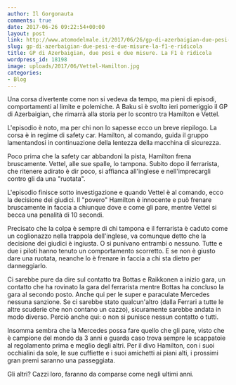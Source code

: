 ```yaml
---
author: Il Gorgonauta
comments: true
date: 2017-06-26 09:22:54+00:00
layout: post
link: http://www.atomodelmale.it/2017/06/26/gp-di-azerbaigian-due-pesi-e-due-misure-la-f1-e-ridicola/
slug: gp-di-azerbaigian-due-pesi-e-due-misure-la-f1-e-ridicola
title: GP di Azerbaigian, due pesi e due misure. La F1 è ridicola
wordpress_id: 18198
image: uploads/2017/06/Vettel-Hamilton.jpg
categories:
- Blog
---
```


Una corsa divertente come non si vedeva da tempo, ma pieni di episodi, comportamenti al limite e polemiche. A Baku si è svolto ieri pomeriggio il GP di Azerbaigian, che rimarrà alla storia per lo scontro tra Hamilton e Vettel.

L'episodio è noto, ma per chi non lo sapesse ecco un breve riepilogo. La corsa è in regime di safety car. Hamilton, al comando, guida il gruppo lamentandosi in continuazione della lentezza della macchina di sicurezza.

Poco prima che la safety car abbandoni la pista, Hamilton frena bruscamente. Vettel, alle sue spalle, lo tampona. Subito dopo il ferrarista, che ritenere adirato è dir poco, si affianca all'inglese e nell'imprecargli contro gli da una "ruotata".

L'episodio finisce sotto investigazione e quando Vettel è al comando, ecco la decisione dei giudici. Il "povero" Hamilton è innocente e può frenare bruscamente in faccia a chiunque dove e come gli pare, mentre Vettel si becca una penalità di 10 secondi.

Precisato che la colpa è sempre di chi tampona e il ferrarista è caduto come un coglionazzo nella trappola dell'inglese, va comunque detto che la decisione dei giudici è ingiusta. O si punivano entrambi o nessuno. Tutte e due i piloti hanno tenuto un comportamento scorretto. E se non è giusto dare una ruotata, neanche lo è frenare in faccia a chi sta dietro per danneggiarlo.

Ci sarebbe pure da dire sul contatto tra Bottas e Raikkonen a inizio gara, un contatto che ha rovinato la gara del ferrarista mentre Bottas ha concluso la gara al secondo posto. Anche qui per le super e paraculate Mercedes nessuna sanzione. Se ci sarebbe stato qualcun'altro (dalla Ferrari a tutte le altre scuderie che non contano un cazzo), sicuramente sarebbe andata in modo diverso. Perciò anche qui: o non si punisce nessun contatto o tutti.

Insomma sembra che la Mercedes possa fare quello che gli pare, visto che è campione del mondo da 3 anni e guarda caso trova sempre le scappatoie al regolamento prima e meglio degli altri. Per il divo Hamilton, con i suoi occhialini da sole, le sue cuffiette e i suoi amichetti ai piani alti, i prossimi gran premi saranno una passeggiata.

Gli altri? Cazzi loro, faranno da comparse come negli ultimi anni.
